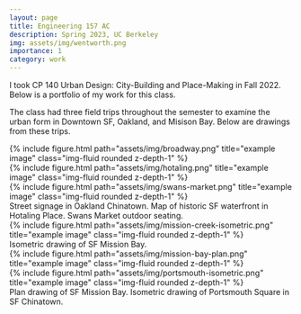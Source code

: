 ```yaml
---
layout: page
title: Engineering 157 AC
description: Spring 2023, UC Berkeley
img: assets/img/wentworth.png
importance: 1
category: work
---
```


I took CP 140 Urban Design: City-Building and Place-Making in Fall 2022.
Below is a portfolio of my work for this class.

The class had three field trips throughout the semester to examine the urban form in Downtown SF, Oakland, and Misison Bay. Below are drawings from these trips.

<div class="row">
    <div class="col-sm mt-3 mt-md-0">
        {% include figure.html path="assets/img/broadway.png" title="example image" class="img-fluid rounded z-depth-1" %}
    </div>
    <div class="col-sm mt-3 mt-md-0">
        {% include figure.html path="assets/img/hotaling.png" title="example image" class="img-fluid rounded z-depth-1" %}
    </div>
    <div class="col-sm mt-3 mt-md-0">
        {% include figure.html path="assets/img/swans-market.png" title="example image" class="img-fluid rounded z-depth-1" %}
    </div>
</div>
<div class="caption">
    Street signage in Oakland Chinatown. Map of historic SF waterfront in Hotaling Place. Swans Market outdoor seating.
</div>
<div class="row">
    <div class="col-sm mt-3 mt-md-0">
        {% include figure.html path="assets/img/mission-creek-isometric.png" title="example image" class="img-fluid rounded z-depth-1" %}
    </div>
</div>
<div class="caption">
    Isometric drawing of SF Mission Bay.
</div>

<div class="row justify-content-sm-center">
    <div class="col-sm-6 mt-3 mt-md-0">
        {% include figure.html path="assets/img/mission-bay-plan.png" title="example image" class="img-fluid rounded z-depth-1" %}
    </div>
    <div class="col-sm-6 mt-3 mt-md-0">
        {% include figure.html path="assets/img/portsmouth-isometric.png" title="example image" class="img-fluid rounded z-depth-1" %}
    </div>
</div>
<div class="caption">
    Plan drawing of SF Mission Bay. Isometric drawing of Portsmouth Square in SF Chinatown.
</div>


